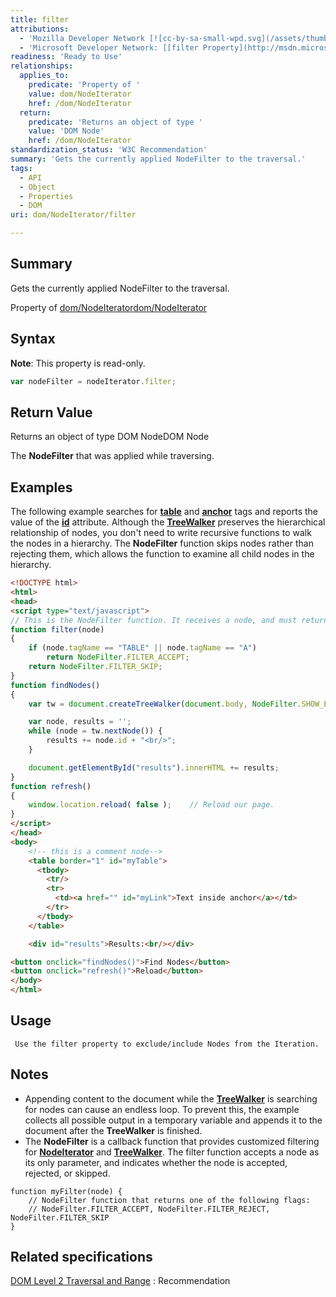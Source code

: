 ```yaml
---
title: filter
attributions:
  - 'Mozilla Developer Network [![cc-by-sa-small-wpd.svg](/assets/thumb/8/8c/cc-by-sa-small-wpd.svg/120px-cc-by-sa-small-wpd.svg.png)](http://creativecommons.org/licenses/by-sa/3.0/us/): [[NodeIterator.filter](https://developer.mozilla.org/en-US/docs/Web/API/NodeIterator.filter) Article]'
  - 'Microsoft Developer Network: [[filter Property](http://msdn.microsoft.com/en-us/library/ie/ff974820(v=vs.85).aspx) Article]'
readiness: 'Ready to Use'
relationships:
  applies_to:
    predicate: 'Property of '
    value: dom/NodeIterator
    href: /dom/NodeIterator
  return:
    predicate: 'Returns an object of type '
    value: 'DOM Node'
    href: /dom/NodeIterator
standardization_status: 'W3C Recommendation'
summary: 'Gets the currently applied NodeFilter to the traversal.'
tags:
  - API
  - Object
  - Properties
  - DOM
uri: dom/NodeIterator/filter

---
```

## <span>Summary</span>

Gets the currently applied NodeFilter to the traversal.

Property of [dom/NodeIterator](/dom/NodeIterator)[dom/NodeIterator](/dom/NodeIterator)

## <span>Syntax</span>

**Note**: This property is read-only.

``` js
var nodeFilter = nodeIterator.filter;
```

## <span>Return Value</span>

Returns an object of type DOM NodeDOM Node

The **NodeFilter** that was applied while traversing.

## <span>Examples</span>

The following example searches for [**table**](/html/elements/table) and [**anchor**](/html/elements/a) tags and reports the value of the [**id**](/html/attributes/id) attribute. Although the [**TreeWalker**](/dom/TreeWalker) preserves the hierarchical relationship of nodes, you don't need to write recursive functions to walk the nodes in a hierarchy. The **NodeFilter** function skips nodes rather than rejecting them, which allows the function to examine all child nodes in the hierarchy.

``` html
<!DOCTYPE html>
<html>
<head>
<script type="text/javascript">
// This is the NodeFilter function. It receives a node, and must return a NodeFilter flag.
function filter(node)
{
    if (node.tagName == "TABLE" || node.tagName == "A")
        return NodeFilter.FILTER_ACCEPT;
    return NodeFilter.FILTER_SKIP;
}
function findNodes()
{
    var tw = document.createTreeWalker(document.body, NodeFilter.SHOW_ELEMENT, filter, false);

    var node, results = '';
    while (node = tw.nextNode()) {
        results += node.id + "<br/>";
    }

    document.getElementById("results").innerHTML += results;
}
function refresh()
{
    window.location.reload( false );    // Reload our page.
}
</script>
</head>
<body>
    <!-- this is a comment node-->
    <table border="1" id="myTable">
      <tbody>
        <tr/>
        <tr>
          <td><a href="" id="myLink">Text inside anchor</a></td>
        </tr>
      </tbody>
    </table>

    <div id="results">Results:<br/></div>

<button onclick="findNodes()">Find Nodes</button>
<button onclick="refresh()">Reload</button>
</body>
</html>
```

## <span>Usage</span>

     Use the filter property to exclude/include Nodes from the Iteration.

## <span>Notes</span>

-   Appending content to the document while the [**TreeWalker**](/dom/TreeWalker) is searching for nodes can cause an endless loop. To prevent this, the example collects all possible output in a temporary variable and appends it to the document after the **TreeWalker** is finished.
-   The **NodeFilter** is a callback function that provides customized filtering for [**NodeIterator**](/dom/NodeIterator) and [**TreeWalker**](/dom/TreeWalker). The filter function accepts a node as its only parameter, and indicates whether the node is accepted, rejected, or skipped.

<!-- -->

    function myFilter(node) {
        // NodeFilter function that returns one of the following flags:
        // NodeFilter.FILTER_ACCEPT, NodeFilter.FILTER_REJECT, NodeFilter.FILTER_SKIP
    }

## <span>Related specifications</span>

[DOM Level 2 Traversal and Range](http://www.w3.org/TR/DOM-Level-2-Traversal-Range/)
:   Recommendation
